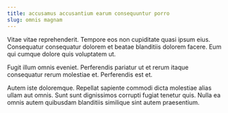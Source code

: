 ```yaml
---
title: accusamus accusantium earum consequuntur porro
slug: omnis magnam
---
```


Vitae vitae reprehenderit. Tempore eos non cupiditate quasi ipsum eius. Consequatur consequatur dolorem et beatae blanditiis dolorem facere. Eum qui cumque dolore quis voluptatem ut.

Fugit illum omnis eveniet. Perferendis pariatur ut et rerum itaque consequatur rerum molestiae et. Perferendis est et.

Autem iste doloremque. Repellat sapiente commodi dicta molestiae alias ullam aut omnis. Sunt sunt dignissimos corrupti fugiat tenetur quis. Nulla ea omnis autem quibusdam blanditiis similique sint autem praesentium.
